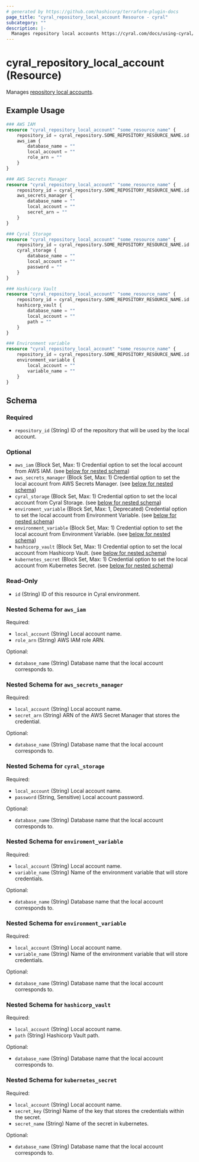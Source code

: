 ```yaml
---
# generated by https://github.com/hashicorp/terraform-plugin-docs
page_title: "cyral_repository_local_account Resource - cyral"
subcategory: ""
description: |-
  Manages repository local accounts https://cyral.com/docs/using-cyral/sso-auth-users#give-your-sidecar-access-to-the-local-account.
---
```


# cyral_repository_local_account (Resource)

Manages [repository local accounts](https://cyral.com/docs/using-cyral/sso-auth-users#give-your-sidecar-access-to-the-local-account).

## Example Usage

```terraform
### AWS IAM
resource "cyral_repository_local_account" "some_resource_name" {
    repository_id = cyral_repository.SOME_REPOSITORY_RESOURCE_NAME.id
    aws_iam {
        database_name = ""
        local_account = ""
        role_arn = ""
    }
}

### AWS Secrets Manager
resource "cyral_repository_local_account" "some_resource_name" {
    repository_id = cyral_repository.SOME_REPOSITORY_RESOURCE_NAME.id
    aws_secrets_manager {
        database_name = ""
        local_account = ""
        secret_arn = ""
    }
}

### Cyral Storage
resource "cyral_repository_local_account" "some_resource_name" {
    repository_id = cyral_repository.SOME_REPOSITORY_RESOURCE_NAME.id
    cyral_storage {
        database_name = ""
        local_account = ""
        password = ""
    }
}

### Hashicorp Vault
resource "cyral_repository_local_account" "some_resource_name" {
    repository_id = cyral_repository.SOME_REPOSITORY_RESOURCE_NAME.id
    hashicorp_vault {
        database_name = ""
        local_account = ""
        path = ""
    }
}

### Environment variable
resource "cyral_repository_local_account" "some_resource_name" {
    repository_id = cyral_repository.SOME_REPOSITORY_RESOURCE_NAME.id
    environment_variable {
        local_account = ""
        variable_name = ""
    }
}
```

<!-- schema generated by tfplugindocs -->

## Schema

### Required

- `repository_id` (String) ID of the repository that will be used by the local account.

### Optional

- `aws_iam` (Block Set, Max: 1) Credential option to set the local account from AWS IAM. (see [below for nested schema](#nestedblock--aws_iam))
- `aws_secrets_manager` (Block Set, Max: 1) Credential option to set the local account from AWS Secrets Manager. (see [below for nested schema](#nestedblock--aws_secrets_manager))
- `cyral_storage` (Block Set, Max: 1) Credential option to set the local account from Cyral Storage. (see [below for nested schema](#nestedblock--cyral_storage))
- `enviroment_variable` (Block Set, Max: 1, Deprecated) Credential option to set the local account from Environment Variable. (see [below for nested schema](#nestedblock--enviroment_variable))
- `environment_variable` (Block Set, Max: 1) Credential option to set the local account from Environment Variable. (see [below for nested schema](#nestedblock--environment_variable))
- `hashicorp_vault` (Block Set, Max: 1) Credential option to set the local account from Hashicorp Vault. (see [below for nested schema](#nestedblock--hashicorp_vault))
- `kubernetes_secret` (Block Set, Max: 1) Credential option to set the local account from Kubernetes Secret. (see [below for nested schema](#nestedblock--kubernetes_secret))

### Read-Only

- `id` (String) ID of this resource in Cyral environment.

<a id="nestedblock--aws_iam"></a>

### Nested Schema for `aws_iam`

Required:

- `local_account` (String) Local account name.
- `role_arn` (String) AWS IAM role ARN.

Optional:

- `database_name` (String) Database name that the local account corresponds to.

<a id="nestedblock--aws_secrets_manager"></a>

### Nested Schema for `aws_secrets_manager`

Required:

- `local_account` (String) Local account name.
- `secret_arn` (String) ARN of the AWS Secret Manager that stores the credential.

Optional:

- `database_name` (String) Database name that the local account corresponds to.

<a id="nestedblock--cyral_storage"></a>

### Nested Schema for `cyral_storage`

Required:

- `local_account` (String) Local account name.
- `password` (String, Sensitive) Local account password.

Optional:

- `database_name` (String) Database name that the local account corresponds to.

<a id="nestedblock--enviroment_variable"></a>

### Nested Schema for `enviroment_variable`

Required:

- `local_account` (String) Local account name.
- `variable_name` (String) Name of the environment variable that will store credentials.

Optional:

- `database_name` (String) Database name that the local account corresponds to.

<a id="nestedblock--environment_variable"></a>

### Nested Schema for `environment_variable`

Required:

- `local_account` (String) Local account name.
- `variable_name` (String) Name of the environment variable that will store credentials.

Optional:

- `database_name` (String) Database name that the local account corresponds to.

<a id="nestedblock--hashicorp_vault"></a>

### Nested Schema for `hashicorp_vault`

Required:

- `local_account` (String) Local account name.
- `path` (String) Hashicorp Vault path.

Optional:

- `database_name` (String) Database name that the local account corresponds to.

<a id="nestedblock--kubernetes_secret"></a>

### Nested Schema for `kubernetes_secret`

Required:

- `local_account` (String) Local account name.
- `secret_key` (String) Name of the key that stores the credentials within the secret.
- `secret_name` (String) Name of the secret in kubernetes.

Optional:

- `database_name` (String) Database name that the local account corresponds to.
